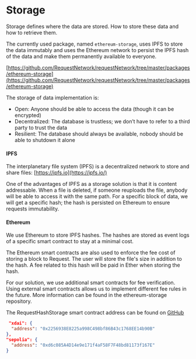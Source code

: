 # Storage

Storage defines where the data are stored. How to store these data and how to retrieve them.

The currently used package, named `ethereum-storage`, uses IPFS to store the data immutably and uses the Ethereum network to persist the IPFS hash of the data and make them permanently available to everyone.

[https://github.com/RequestNetwork/requestNetwork/tree/master/packages/ethereum-storage](https://github.com/RequestNetwork/requestNetwork/tree/master/packages/ethereum-storage)

The storage of data implementation is:

* Open: Anyone should be able to access the data (though it can be encrypted)
* Decentralized: The database is trustless; we don’t have to refer to a third party to trust the data
* Resilient: The database should always be available, nobody should be able to shutdown it alone

#### IPFS

The interplanetary file system (IPFS) is a decentralized network to store and share files: [https://ipfs.io](https://ipfs.io/)

One of the advantages of IPFS as a storage solution is that it is content addressable. When a file is deleted, if someone reuploads the file, anybody will be able to access it with the same path. For a specific block of data, we will get a specific hash; the hash is persisted on Ethereum to ensure requests immutability.

#### Ethereum

We use Ethereum to store IPFS hashes. The hashes are stored as event logs of a specific smart contract to stay at a minimal cost.

The Ethereum smart contracts are also used to enforce the fee cost of storing a block to Request. The user will store the file's size in addition to the hash. A fee related to this hash will be paid in Ether when storing the hash.

For our solution, we use additional smart contracts for fee verification. Using external smart contracts allows us to implement different fee rules in the future. More information can be found in the ethereum-storage repository.

The RequestHashStorage smart contract address can be found on [GitHub](https://github.com/RequestNetwork/requestNetwork/blob/master/packages/smart-contracts/src/lib/artifacts/RequestHashStorage/index.ts)

```json
 "xdai": {
  "address": "0x2256938E8225a998C498bf86B43c1768EE14b90B"
},
"sepolia": {
  "address": "0xd6c085A4D14e9e171f4aF58F7F48bd81173f167E"
}
```
